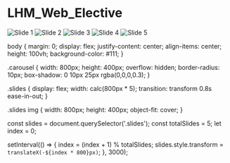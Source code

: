 # LHM_Web_Elective
<!DOCTYPE html>
<html lang="en">
<head>
  <meta charset="UTF-8">
  <meta name="viewport" content="width=device-width, initial-scale=1">
  <title>Image Carousel</title>
  <link rel="stylesheet" href="style.css">
</head>
<body>

<div class="carousel">
  <div class="slides">
    <img src="https://via.placeholder.com/800x400?text=Slide+1" alt="Slide 1">
    <img src="https://via.placeholder.com/800x400?text=Slide+2" alt="Slide 2">
    <img src="https://via.placeholder.com/800x400?text=Slide+3" alt="Slide 3">
    <img src="https://via.placeholder.com/800x400?text=Slide+4" alt="Slide 4">
    <img src="https://via.placeholder.com/800x400?text=Slide+5" alt="Slide 5">
  </div>
</div>

<script src="script.js"></script>
</body>
</html>

body {
  margin: 0;
  display: flex;
  justify-content: center;
  align-items: center;
  height: 100vh;
  background-color: #111;
}

.carousel {
  width: 800px;
  height: 400px;
  overflow: hidden;
  border-radius: 10px;
  box-shadow: 0 10px 25px rgba(0,0,0,0.3);
}

.slides {
  display: flex;
  width: calc(800px * 5);
  transition: transform 0.8s ease-in-out;
}

.slides img {
  width: 800px;
  height: 400px;
  object-fit: cover;
}

const slides = document.querySelector('.slides');
const totalSlides = 5;
let index = 0;

setInterval(() => {
  index = (index + 1) % totalSlides;
  slides.style.transform = `translateX(-${index * 800}px)`;
}, 3000);
